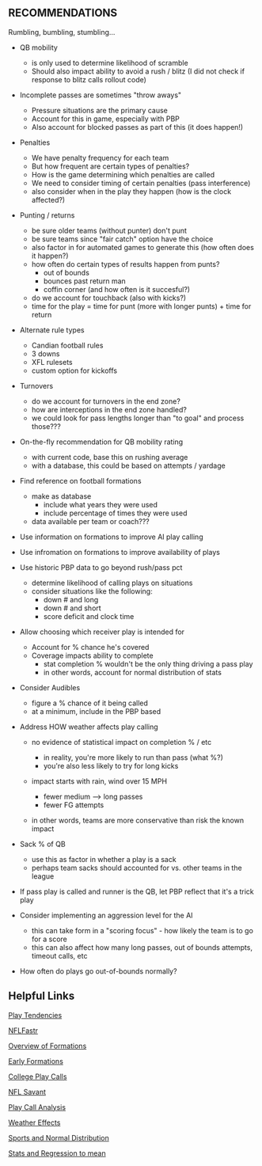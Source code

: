 ## RECOMMENDATIONS ##

Rumbling, bumbling, stumbling...

- QB mobility
	- is only used to determine likelihood of scramble
	- Should also impact ability to avoid a rush / blitz (I did not check if response to blitz calls rollout code)

- Incomplete passes are sometimes "throw aways"
	- Pressure situations are the primary cause
	- Account for this in game, especially with PBP
	- Also account for blocked passes as part of this (it does happen!)

- Penalties
	- We have penalty frequency for each team
	- But how frequent are certain types of penalties?
	- How is the game determining which penalties are called
	- We need to consider timing of certain penalties (pass interference)
	- also consider when in the play they happen (how is the clock affected?)

- Punting / returns
	- be sure older teams (without punter) don't punt
	- be sure teams since "fair catch" option have the choice
	- also factor in for automated games to generate this (how often does it happen?)
	- how often do certain types of results happen from punts?
		- out of bounds
		- bounces past return man
		- coffin corner (and how often is it succesful?)
	- do we account for touchback (also with kicks?)
	- time for the play = time for punt (more with longer punts) + time for return

- Alternate rule types
	- Candian football rules
	- 3 downs
	- XFL rulesets
	- custom option for kickoffs

- Turnovers
	- do we account for turnovers in the end zone?
	- how are interceptions in the end zone handled?
	- we could look for pass lengths longer than "to goal" and process those???

- On-the-fly recommendation for QB mobility rating
	- with current code, base this on rushing average
	- with a database, this could be based on attempts / yardage

- Find reference on football formations
	- make as database
		- include what years they were used
		- include percentage of times they were used
	- data available per team or coach???

- Use information on formations to improve AI play calling

- Use infromation on formations to improve availability of plays

- Use historic PBP data to go beyond rush/pass pct
	- determine likelihood of calling plays on situations
	- consider situations like the following:
		- down # and long
		- down # and short
		- score deficit and clock time

- Allow choosing which receiver play is intended for
	- Account for % chance he's covered
	- Coverage impacts ability to complete
		- stat completion % wouldn't be the only thing driving a pass play
		- in other words, account for normal distribution of stats

- Consider Audibles
	- figure a % chance of it being called
	- at a minimum, include in the PBP based

- Address HOW weather affects play calling
	- no evidence of statistical impact on completion % / etc
		- in reality, you're more likely to run than pass (what %?)
		- you're also less likely to try for long kicks

	- impact starts with rain, wind over 15 MPH
		- fewer medium --> long passes
		- fewer FG attempts
	
	- in other words, teams are more conservative than risk the known impact


- Sack % of QB 
	- use this as factor in whether a play is a sack 
	- perhaps team sacks should accounted for vs. other teams in the league

- If pass play is called and runner is the QB, let PBP reflect that it's a trick play

- Consider implementing an aggression level for the AI
	- this can take form in a "scoring focus" - how likely the team is to go for a score
	- this can also affect how many long passes, out of bounds attempts, timeout calls, etc

- How often do plays go out-of-bounds normally?


## Helpful Links ##

[Play Tendencies](https://sites.northwestern.edu/msia/2020/01/31/nfl-tendency-analysis-and-basic-play-type-prediction/)

[NFLFastr](https://www.nflfastr.com/)

[Overview of Formations](https://en.m.wikipedia.org/wiki/List_of_formations_in_American_football)

[Early Formations](https://www.thefootballodyssey.com/anatomy-of-a-game-1/the-pioneer-years-the-birth-of-formation-football)

[College Play Calls](https://rpubs.com/Kazink/CFB_PlayCall)

[NFL Savant](http://nflsavant.com/about.php)

[Play Call Analysis](https://github.com/msf894/nfl-playcall-analysis-and-predictions)

[Weather Effects](https://www.covers.com/nfl/how-weather-affects-betting)

[Sports and Normal Distribution](https://sports.stackexchange.com/questions/8676/normal-distribution-and-sports)

[Stats and Regression to mean](http://statscenter.org/videos/)
